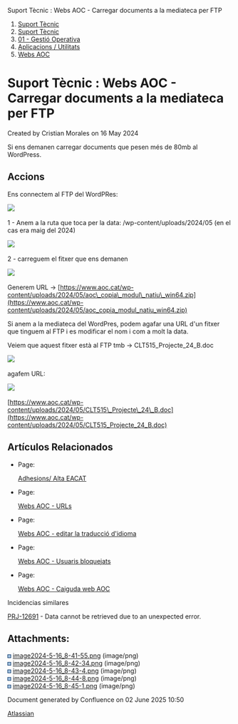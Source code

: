 Suport Tècnic : Webs AOC - Carregar documents a la mediateca per FTP  

1.  [Suport Tècnic](index.html)
2.  [Suport Tècnic](13893782.html)
3.  [01 - Gestió Operativa](26313391.html)
4.  [Aplicacions / Utilitats](41517088.html)
5.  [Webs AOC](Webs-AOC_81856274.html)

Suport Tècnic : Webs AOC - Carregar documents a la mediateca per FTP
====================================================================

Created by Cristian Morales on 16 May 2024

Si ens demanen carregar documents que pesen més de 80mb al WordPress.

Accions
-------

Ens connectem al FTP del WordPRes: 

![](attachments/100010457/100010458.png)

1 - Anem a la ruta que toca per la data: /wp-content/uploads/2024/05 (en el cas era maig del 2024)

![](attachments/100010457/100010459.png)

2 - carreguem el fitxer que ens demanen

![](attachments/100010457/100010460.png)

Generem URL → [https://www.aoc.cat/wp-content/uploads/2024/05/aoc\_copia\_modul\_natiu\_win64.zip](https://www.aoc.cat/wp-content/uploads/2024/05/aoc_copia_modul_natiu_win64.zip)

Si anem a la mediateca del WordPres, podem agafar una URL d'un fitxer que tinguem al FTP i es modificar el nom i com a molt la data.

Veiem que aquest fitxer està al FTP tmb → CLT515\_Projecte\_24\_B.doc

![](attachments/100010457/100010462.png)

agafem URL:

![](attachments/100010457/100010461.png)

[https://www.aoc.cat/wp-content/uploads/2024/05/CLT515\_Projecte\_24\_B.doc](https://www.aoc.cat/wp-content/uploads/2024/05/CLT515_Projecte_24_B.doc)

  

  

Artículos Relacionados
----------------------

*   Page:
    
    [Adhesions/ Alta EACAT](/pages/viewpage.action?pageId=26313473)
    
*   Page:
    
    [Webs AOC - URLs](/display/SII/Webs+AOC+-+URLs)
    
*   Page:
    
    [Webs AOC - editar la traducció d'idioma](/pages/viewpage.action?pageId=118555158)
    
*   Page:
    
    [Webs AOC - Usuaris bloquejats](/display/SII/Webs+AOC+-+Usuaris+bloquejats)
    
*   Page:
    
    [Webs AOC - Caiguda web AOC](/display/SII/Webs+AOC+-+Caiguda+web+AOC)
    

  

Incidencias similares

[PRJ-12691](https://contacte.aoc.cat/browse/PRJ-12691?src=confmacro) - Data cannot be retrieved due to an unexpected error.

  

  

Attachments:
------------

![](images/icons/bullet_blue.gif) [image2024-5-16\_8-41-55.png](attachments/100010457/100010458.png) (image/png)  
![](images/icons/bullet_blue.gif) [image2024-5-16\_8-42-34.png](attachments/100010457/100010459.png) (image/png)  
![](images/icons/bullet_blue.gif) [image2024-5-16\_8-43-4.png](attachments/100010457/100010460.png) (image/png)  
![](images/icons/bullet_blue.gif) [image2024-5-16\_8-44-8.png](attachments/100010457/100010461.png) (image/png)  
![](images/icons/bullet_blue.gif) [image2024-5-16\_8-45-1.png](attachments/100010457/100010462.png) (image/png)  

Document generated by Confluence on 02 June 2025 10:50

[Atlassian](http://www.atlassian.com/)